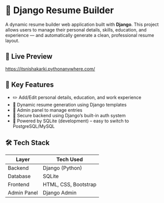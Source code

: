 # 📝 Django Resume Builder

A dynamic resume builder web application built with **Django**. This project allows users to manage their personal details, skills, education, and experience — and automatically generate a clean, professional resume layout.

## 🚀 Live Preview
https://itsnishakarki.pythonanywhere.com/


## 📌 Key Features

- ✏️ Add/Edit personal details, education, and work experience
- 🧠 Dynamic resume generation using Django templates
- 📄 Admin panel to manage entries
- 🔐 Secure backend using Django’s built-in auth system
- 💾 Powered by SQLite (development) – easy to switch to PostgreSQL/MySQL


## 🛠️ Tech Stack

| Layer        | Tech Used             |
|--------------|-----------------------|
| Backend      | Django (Python)       |
| Database     | SQLite                |
| Frontend     | HTML, CSS, Bootstrap  |
| Admin Panel  | Django Admin          |

